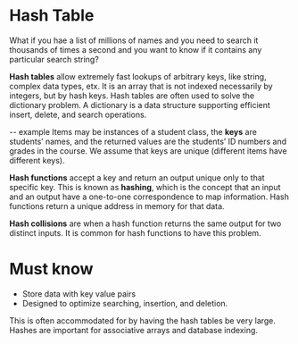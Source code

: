 # Hash Table 

What if you hae a list of millions of names and you need to search it thousands of times a second and you want to know if it contains any particular search string?

**Hash tables** allow extremely fast lookups of arbitrary keys, like string, complex data types, etx. It is an array that is not indexed necessarily by integers, but by hash keys. Hash tables are often used to solve the dictionary problem. A dictionary is a data structure supporting efficient insert, delete, and search operations. 

-- example
Items may be instances of a student class, the **keys** are students’ names, and the returned values are the students’ ID numbers and grades in the course. We assume that keys are unique (different items have different keys).

**Hash functions** accept a key and return an output unique only to that specific key. This is known as **hashing**, which is the concept that an input and an output have a one-to-one correspondence to map information. Hash functions return a unique address in memory for that data.

**Hash collisions** are when a hash function returns the same output for two distinct inputs. It is common for hash functions to have this problem.

# Must know
+ Store data with key value pairs 
+ Designed to optimize searching, insertion, and deletion.

This is often accommodated for by having the hash tables be very large.
Hashes are important for associative arrays and database indexing.
